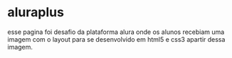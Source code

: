# aluraplus
esse pagina foi desafio da plataforma  alura onde os alunos recebiam uma imagem com o layout para se desenvolvido em html5 e css3 apartir dessa imagem. 
